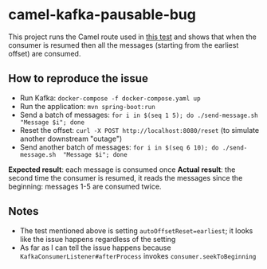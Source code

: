 # camel-kafka-pausable-bug

This project runs the Camel route used in [this test](https://github.com/apache/camel/blob/2c01082032346753cc6621ab4530b0969f12bac7/components/camel-kafka/src/test/java/org/apache/camel/component/kafka/integration/pause/KafkaPausableConsumerCircuitBreakerIT.java)
and shows that when the consumer is resumed then all the messages (starting from the earliest offset) are consumed.

## How to reproduce the issue

* Run Kafka: `docker-compose -f docker-compose.yaml up`
* Run the application: `mvn spring-boot:run`
* Send a batch of messages: `for i in $(seq 1 5); do ./send-message.sh  "Message $i"; done`
* Reset the offset: `curl -X POST http://localhost:8080/reset` (to simulate another downstream "outage")
* Send another batch of messages: `for i in $(seq 6 10); do ./send-message.sh  "Message $i"; done`

**Expected result**: each message is consumed once
**Actual result**: the second time the consumer is resumed, it reads the messages since the beginning:
messages 1-5 are consumed twice.
   
## Notes

* The test mentioned above is setting `autoOffsetReset=earliest`; it looks like the issue happens
  regardless of the setting
* As far as I can tell the issue happens because `KafkaConsumerListener#afterProcess` invokes
  `consumer.seekToBeginning`